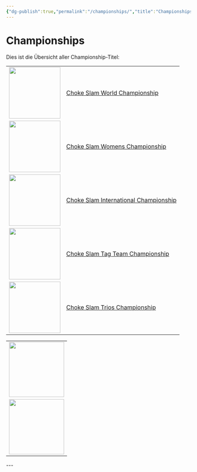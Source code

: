 ```yaml
---
{"dg-publish":true,"permalink":"/championships/","title":"Championships","noteIcon":"🏆"}
---
```


# Championships
Dies ist die Übersicht aller Championship-Titel:

<table>
  <tr>
    <td><img src="/choke-slam-wrestling/img/user/z_Images/Choke Slam World Championship.png" width="140"></td>
    <td><a href="https://cptspaulding1980.github.io/choke-slam-wrestling/championships/choke-slam-world-championship">Choke Slam World Championship</a></td>
  </tr>
  <tr>
    <td><img src="/choke-slam-wrestling/img/user/z_Images/Choke Slam Womens Championship.png" width="140"></td>
    <td><a href="Choke%20Slam%20Womens%20Championship.md">Choke Slam Womens Championship</a></td>
  </tr>
  <tr>
    <td><img src="/choke-slam-wrestling/img/user/z_Images/Choke Slam International Championship.png" width="140"></td>
    <td><a href="Choke%20Slam%20International%20Championship.md">Choke Slam International Championship</a></td>
  </tr>
   <tr>
    <td><img src="/choke-slam-wrestling/img/user/z_Images/Choke Slam Tag Team Championship.png" width="140"></td>
    <td><a href="Choke%20Slam%20Tag%20Team%20Championship.md">Choke Slam Tag Team Championship</a></td>
  </tr>
  <tr>
    <td><img src="/choke-slam-wrestling/img/user/z_Images/Choke Slam Trios Championship.png" width="140"></td>
    <td><a href="choke-slam-trios-championship">Choke Slam Trios Championship</a></td>
  </tr>
</table>


<table>
  <tr>
    <td>
    <a href="https://cptspaulding1980.github.io/choke-slam-wrestling/championships/choke-slam-world-championship">
      <img src="/choke-slam-wrestling/img/user/z_Images/Choke Slam World Championship.png" width="150">
    </a>
    </td>
  </tr>
  <tr>
    <td>
    <a href="https://cptspaulding1980.github.io/choke-slam-wrestling/championships/choke-slam-womens-championship">
      <img src="/choke-slam-wrestling/img/user/z_Images/Choke Slam WomensChampionship.png" width="150">
    </a>
    </td>
  </tr>
</table>
---
